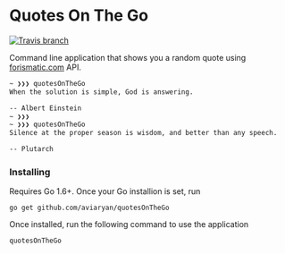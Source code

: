 # Quotes On The Go

[![Travis branch](https://img.shields.io/travis/aviaryan/quotesOnTheGo/master.svg?maxAge=2592000)]()

Command line application that shows you a random quote using [forismatic.com](http://forismatic.com/en/) API. 

```sh
~ ❯❯❯ quotesOnTheGo
When the solution is simple, God is answering.  

-- Albert Einstein
~ ❯❯❯
~ ❯❯❯ quotesOnTheGo
Silence at the proper season is wisdom, and better than any speech.  

-- Plutarch 
```

### Installing

Requires Go 1.6+. Once your Go installion is set, run

```
go get github.com/aviaryan/quotesOnTheGo
```

Once installed, run the following command to use the application

```
quotesOnTheGo
```
